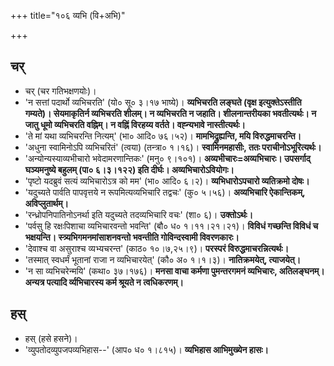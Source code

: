 +++
title="१०६ व्यभि (वि+अभि)"

+++

## चर्
- चर् (चर गतिभक्षणयोः)।
- 'न सत्तां पदार्थो व्यभिचरति' (यो० सू० ३।१७ भाष्ये)। **व्यभिचरति लङ्घते (वृक्ष इत्युक्तेऽस्तीति गम्यते)। सेयमाकृतिर्न व्यभिचरति शीलम्। न व्यभिचरति न जहाति। शीलनान्तरीयका भवतीत्यर्थः। न जातु धूमो व्यभिचरति वह्निम्। न वह्निं विरहय्य वर्तते। वह्न्यभावे नास्तीत्यर्थः।**
- 'ते मां यथा व्यभिचरन्ति नित्यम्' (भा० आदि० ७६।५२)। **मामभिद्रुह्यन्ति, मयि विरुद्धमाचरन्ति।**
- 'अधुना स्वामिनोऽपि व्यभिचरितं' (त्वया) (तन्त्रा० १।१६)। **स्वामिनमहासीः, ततः पराचीनोऽभूरित्यर्थः।**
- 'अन्योन्यस्याव्यभीचारो भवेदामरणान्तिकः' (मनु० ९।१०१)। **अव्यभीचारः=अव्यभिचारः। उपसर्गाद् घञ्यमनुष्ये बहुलम् (पा० ६।३।१२२) इति दीर्घः। अव्यभिचारोऽवियोगः।**
- 'पृष्टो यदब्रुवं सत्यं व्यभिचारोऽत्र को मम' (भा० आदि० ६।२)। **व्यभिधारोऽपचारो व्यतिक्रमो दोषः।**
- 'यदुच्यते पार्वति पापवृत्तये न रूपमित्यव्यभिचारि तद्वचः' (कु० ५।५६)। **अव्यभिचारि ऐकान्तिकम्, अविप्लुतार्थम्।**
- 'रन्ध्रोपनिपातिनोऽनर्था इति यदुच्यते तदव्यभिचारि वचः' (शा० ६)। **उक्तोऽर्थः।**
- 'पर्वसु हि रक्षःपिशाचा व्यभिचारवन्तो भवन्ति' (बौ० ध० १।११।२१।२१)। **विविधं गच्छन्ति विविधं च भक्षयन्ति। स्त्र्यभिगमनमांसाशनवन्तो भवन्तीति गोविन्दस्वामी विवरणकारः।**
- 'देवाश्च वा असुराश्च व्यभ्यचरन्त' (काठ० १०।७,२५।९)। **परस्परं विरुद्धमाचरन्नित्यर्थः।**
- 'तस्मात् स्वधर्मं भूतानां राजा न व्यभिचारयेत्' (कौ० अ० १।१।३)। **नातिक्रमयेत्, त्याजयेत्।**
- 'न सा व्यभिचरेन्मयि' (कथा० ३७।१७६)। **मनसा वाचा कर्मणा पुमन्तरगमनं व्यभिचारः, अतिलङ्घनम्। अन्यत्र पत्यादि र्व्यभिचारस्य कर्म श्रूयते न त्वधिकरणम्।**

## हस्
- हस् (हसे हसने)।
- 'व्युपतोदव्युपजपव्यभिहास--' (आप० ध० १।८१५)। **व्यभिहास आभिमुख्येन हासः।**
